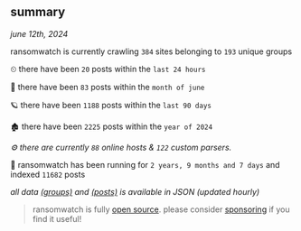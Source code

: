 
## summary
_june 12th, 2024_

ransomwatch is currently crawling `384` sites belonging to `193` unique groups

⏲ there have been `20` posts within the `last 24 hours`

🦈 there have been `83` posts within the `month of june`

🪐 there have been `1188` posts within the `last 90 days`

🏚 there have been `2225` posts within the `year of 2024`

_⚙️ there are currently `88` online hosts & `122` custom parsers._

🦕 ransomwatch has been running for `2 years, 9 months and 7 days` and indexed `11682` posts

_all data  [(groups)](http://ransomwhat.telemetry.ltd/groups) and [(posts)](http://ransomwhat.telemetry.ltd/posts) is available in JSON (updated hourly)_

> ransomwatch is fully [open source](https://github.com/joshhighet/ransomwatch#ransomwatch--). please consider [sponsoring](https://github.com/sponsors/joshhighet) if you find it useful!
